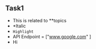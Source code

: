 ## Task1
- This is related to **topics
- *Italic
- `Highlight`
- API Endpoint = ["www.google.com" ]
- Hi